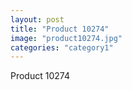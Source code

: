```yaml
---
layout: post
title: "Product 10274"
image: "product10274.jpg"
categories: "category1"
---
```

Product 10274
